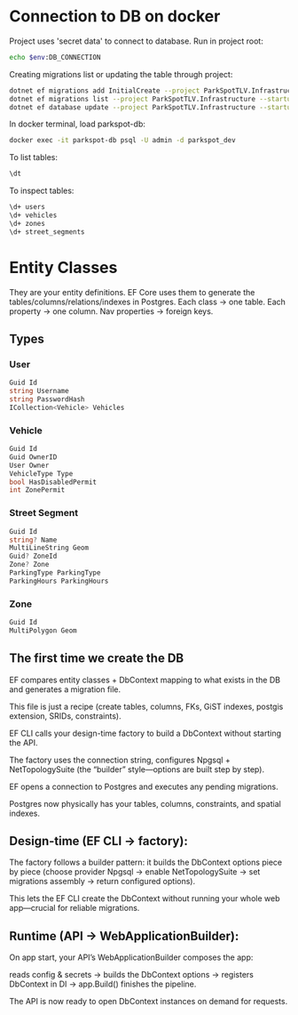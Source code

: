 ﻿# Connection to DB on docker

Project uses 'secret data' to connect to database. Run in project root:
```bash
echo $env:DB_CONNECTION 
```

Creating migrations list or updating the table through project:
```bash
dotnet ef migrations add InitialCreate --project ParkSpotTLV.Infrastructure --startup-project ParkSpotTLV.Api
dotnet ef migrations list --project ParkSpotTLV.Infrastructure --startup-project ParkSpotTLV.Api
dotnet ef database update --project ParkSpotTLV.Infrastructure --startup-project ParkSpotTLV.Api
```

In docker terminal, load parkspot-db:
```bash
docker exec -it parkspot-db psql -U admin -d parkspot_dev
```

To list tables:
```bash
\dt
```

To inspect tables:
```bash
\d+ users
\d+ vehicles
\d+ zones
\d+ street_segments
```

# Entity Classes
They are your entity definitions. 
EF Core uses them to generate the tables/columns/relations/indexes in Postgres.
Each class → one table. Each property → one column. Nav properties → foreign keys.


## Types

### User
```cs
Guid Id
string Username
string PasswordHash
ICollection<Vehicle> Vehicles
```

### Vehicle
```cs
Guid Id
Guid OwnerID
User Owner
VehicleType Type
bool HasDisabledPermit
int ZonePermit
```

### Street Segment
```cs
Guid Id
string? Name
MultiLineString Geom
Guid? ZoneId
Zone? Zone
ParkingType ParkingType
ParkingHours ParkingHours
```

### Zone
```cs
Guid Id
MultiPolygon Geom
```



## The first time we create the DB
EF compares entity classes + DbContext mapping to what exists in the DB and generates a migration file.

This file is just a recipe (create tables, columns, FKs, GiST indexes, postgis extension, SRIDs, constraints).

EF CLI calls your design-time factory to build a DbContext without starting the API.

The factory uses the connection string, configures Npgsql + NetTopologySuite (the “builder” style—options are built step by step).

EF opens a connection to Postgres and executes any pending migrations.

Postgres now physically has your tables, columns, constraints, and spatial indexes.

## Design-time (EF CLI → factory):

The factory follows a builder pattern: it builds the DbContext options piece by piece (choose provider Npgsql → enable NetTopologySuite → set migrations assembly → return configured options).

This lets the EF CLI create the DbContext without running your whole web app—crucial for reliable migrations.

## Runtime (API → WebApplicationBuilder):

On app start, your API’s WebApplicationBuilder composes the app:

reads config & secrets → builds the DbContext options → registers DbContext in DI → app.Build() finishes the pipeline.

The API is now ready to open DbContext instances on demand for requests.




